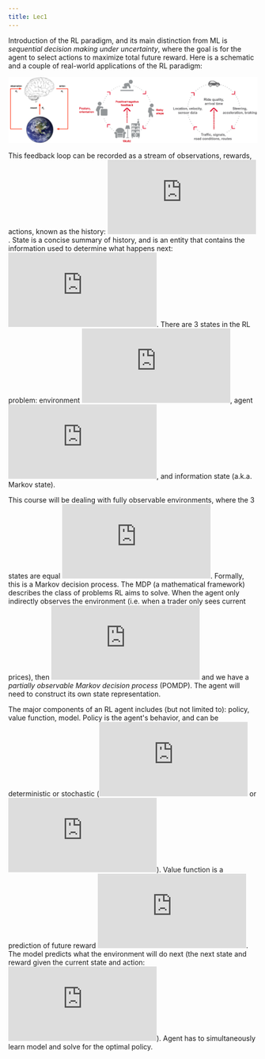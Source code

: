 ```yaml
---
title: Lec1
---
```


Introduction of the RL paradigm, and its main distinction from ML is *sequential decision making under uncertainty*, where the goal is for the agent to select actions to maximize total future reward. Here is a schematic and a couple of real-world applications of the RL paradigm:

![picture](/RL/RL_prob.png)

This feedback loop can be recorded as a stream of observations, rewards, actions, known as the history: ![equation](https://latex.codecogs.com/gif.latex?H_t%20%3D%20O_1%2C%20R_1%2C%20A_1%2C%20...%2C%20O_%7Bt-1%7D%2C%20R_%7Bt-1%7D%2C%20A_%7Bt-1%7D%2C%20O_t%2C%20R_t). State is a concise summary of history, and is an entity that contains the information used to determine what happens next: ![equation](https://latex.codecogs.com/gif.latex?S_t%20%3D%20f%28H_t%29). There are 3 states in the RL problem: environment ![equation](https://latex.codecogs.com/gif.latex?S_t%5Ee), agent![equation](https://latex.codecogs.com/gif.latex?S_t%5Ea), and information state (a.k.a. Markov state).

This course will be dealing with fully observable environments, where the 3 states are equal ![equation](https://latex.codecogs.com/gif.latex?O_t%3DS_t%5Ea%3DS_t%5Ee). Formally, this is a Markov decision process. The MDP (a mathematical framework) describes the class of problems RL aims to solve. When the agent only indirectly observes the environment (i.e. when a trader only sees current prices), then ![equation](https://latex.codecogs.com/gif.latex?S_t%5Ea%5Cneq%20S_t%5Ee) and we have a *partially observable Markov decision process* (POMDP). The agent will need to construct its own state representation. 

The major components of an RL agent includes (but not limited to): policy, value function, model. Policy is the agent's behavior, and can be deterministic or stochastic (![equation](https://latex.codecogs.com/gif.latex?A_t%3D%5Cpi%28S_t%29) or ![equation](https://latex.codecogs.com/gif.latex?%5Cpi%28a%7Cs%29%3DP%28A%3Da%7CS%3Ds%29)). Value function is a prediction of future reward ![equation](https://latex.codecogs.com/gif.latex?v_%5Cpi%28s%29%3DE_%5Cpi%5BR_%7Bt&plus;1%7D&plus;%5Cgamma%20R_%7Bt&plus;2%7D&plus;...%7CS_t%3Ds%5D). The model predicts what the environment will do next (the next state and reward given the current state and action: ![equation](https://latex.codecogs.com/gif.latex?P%28S_%7Bt&plus;1%7D%3Ds%27%2C%20R_%7Bt&plus;1%7D%3Dr%7CS_t%3Ds%2C%20A_t%3Da%29)). Agent has to simultaneously learn model and solve for the optimal policy. 
